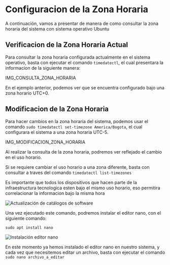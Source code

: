 # Configuracion de la Zona Horaria
A continuación, vamos a presentar de manera de como consultar la zona horaria del sistema con sistema operativo Ubuntu

## Verificacion de la Zona Horaria Actual

Para consultar la zona horaria configurada actualmente en el sistema operativo, basta con ejecutar el comando ```timedatectl```, el cual presentara la informacion de la siguiente manera:

IMG_CONSULTA_ZONA_HORARIA

En el ejemplo anterior, podemos ver que se encuentra configurado bajo una zona horario UTC+0.

## Modificacion de la Zona Horaria

Para hacer cambios en la zona horaria del sistema, podemos usar el comando ```sudo timedatectl set-timezone America/Bogota```, el cual configurara el sistema a una zona horaria UTC-5.

IMG_MODIFICACION_ZONA_HORARIA

Al realizar la consulta de la zona horaria, podremos ver reflejado el cambio en el uso horario.

Si se requiere cambiar el uso horario a una zona diferente, basta con consultar a traves del comando ```timedatectl list-timezones```

Es importante que todos los dispositivos que hacen parte de la infraestructura tecnologica esten bajo el mismo uso horario, eso permitira correlacionar la informacion bajo la misma hora


![Actualización de catálogos de software](https://github.com/hernandopena/Wazuh/blob/c8c6d2eaca4a4b4daac4db5d6fb7daab3ac70ce9/1.%20Instalaci%C3%B3n%20Ubuntu%2022.10/imagenes/apt_update.jpg)



Una vez ejecutado este comando, podremos instalar el editor nano, con el siguiente comando:

```sudo apt install nano```

![Instalación editor nano](https://github.com/hernandopena/Wazuh/blob/c8c6d2eaca4a4b4daac4db5d6fb7daab3ac70ce9/1.%20Instalaci%C3%B3n%20Ubuntu%2022.10/imagenes/apt_install_nano.jpg)

En este momento ya hemos instalado el editor nano en nuestro sistema, y cada vez que necesitemos editar un archivo, basta con ejecutar el comando ```sudo nano archivo_a_editar```
